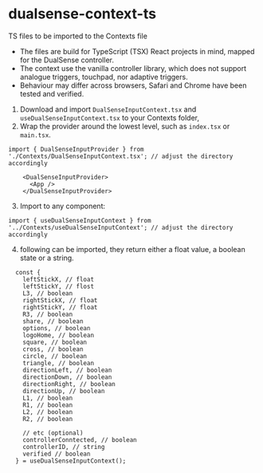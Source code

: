 # dualsense-context-ts
TS files to be imported to the Contexts file

- The files are build for TypeScript (TSX) React projects in mind, mapped for the DualSense controller.
- The context use the vanilla controller library, which does not support analogue triggers, touchpad, nor adaptive triggers.
- Behaviour may differ across browsers, Safari and Chrome have been tested and verified.

1. Download and import `DualSenseInputContext.tsx` and `useDualSenseInputContext.tsx` to your Contexts folder,
2. Wrap the provider around the lowest level, such as `index.tsx` or `main.tsx`.
```tsx
import { DualSenseInputProvider } from './Contexts/DualSenseInputContext.tsx'; // adjust the directory accordingly
```
```tsx
    <DualSenseInputProvider>
      <App />
    </DualSenseInputProvider>
```
3. Import to any component:
```tsx
import { useDualSenseInputContext } from '../Contexts/useDualSenseInputContext'; // adjust the directory accordingly
```
4. following can be imported, they return either a float value, a boolean state or a string.
```tsx
  const {
    leftStickX, // float
    leftStickY, // flost
    L3, // boolean
    rightStickX, // float
    rightStickY, // float
    R3, // boolean
    share, // boolean
    options, // boolean
    logoHome, // boolean
    square, // boolean
    cross, // boolean
    circle, // boolean
    triangle, // boolean
    directionLeft, // boolean
    directionDown, // boolean
    directionRight, // boolean
    directionUp, // boolean
    L1, // boolean
    R1, // boolean
    L2, // boolean
    R2, // boolean

    // etc (optional)
    controllerConntected, // boolean
    controllerID, // string
    verified // boolean
  } = useDualSenseInputContext();
```